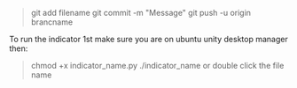 > git add filename
> git commit -m "Message"
> git push -u origin brancname

To run the indicator 1st make sure you are on ubuntu unity desktop manager then:
> chmod +x indicator_name.py
> ./indicator_name
or double click the file name
